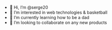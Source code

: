 - 👋 Hi, I’m @serge20
- 👀 I’m interested in web technologies & basketball
- 🌱 I’m currently learning how to be a dad
- 💞️ I’m looking to collaborate on any new products

<!---
serge20/serge20 is a ✨ special ✨ repository because its `README.md` (this file) appears on your GitHub profile.
You can click the Preview link to take a look at your changes.
--->
